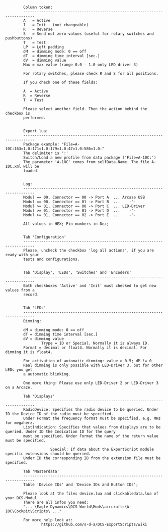 			
			Column token:
			---------------------------------------------------------------------------
			A   = Active
			I   = Init   (not changeable)
			R   = Reverse
			S   = Send not zero values (useful for rotary switches and pushbuttons)
			T   = Test
			LP  = Left padding
			dM  = dimming mode: 0 == off
			dT  = dimming time interval [sec.]
			dV  = dimming value
			Max = max value (range 0.0 - 1.0 only LED driver 3)
			
			For rotary switches, please check R and S for all positions.
			
			If you check one of these fields: 
			
			A  = Active
			R  = Reverse
			T  = Test
			
			Please select another field. Then the action behind the checkbox is 
			performed.
			

			Export.lua:
			---------------------------------------------------------------------------
			Package example: "File=A-10C:163=1.0:171=1.0:179=1.0:47=1.0:586=1.0:"
			The delimiter is ':'
			Switch/Load a new profile from data package ('File=A-10C:')
			The parameter 'A-10C' comes from selfData.Name. The file A-10C.xml will be 
			loaded.

	
			Log:
			---------------------------------------------------------------------------
			Modul == 00, Connector == 00 -> Port A  ... Arcaze USB
			Modul == 00, Connector == 01 -> Port B  ...    -"-
			Modul >= 01, Connector == 00 -> Port C  ... LED-Driver
			Modul >= 01, Connector == 01 -> Port D  ...    -"-
			Modul >= 01, Connector == 02 -> Port E  ...    -"-
	
			All values in HEX; Pin numbers in Dez;

	
			Tab 'Configuration'
			---------------------------------------------------------------------------
			Please, uncheck the checkbox 'log all actions', if you are ready with your 
			tests and configurations.
			

			Tab 'Display', 'LEDs', 'Switches' and 'Encoders'
			---------------------------------------------------------------------------
			Both checkboxes 'Active' and 'Init' must checked to get new values from a 
			record.
			
	
			Tab 'LEDs'
			---------------------------------------------------------------------------
			Dimming:
	
			dM = dimming mode: 0 == off
			dT = dimming time interval [sec.]
			dV = dimming value
	                Trype = ID or Special. Normally it is always ID.
			Format = decimal or float4. Normally it is decimal. For dimming it is float4.
			
			For activation of automatic dimming: value > 0.5; dM != 0
			Real dimming is only possible with LED-Driver 3, but for other LEDs you get 
			a automatic blinking.
			
			One more thing: Please use only LED-Driver 2 or LED-Driver 3 on a Arcaze.
                        
			Tab 'Displays'
			---------------------------------------------------------------------------
			RadioDevice: Specifies the radio device to be queried. Under ID the Device ID of the radio must be specified.
			Under Format the frequency format must be specified, e.g. MHz for megaherz.
			ListIndication: Specifies that values from displays are to be queried. Under ID the Indication ID for the query
			must be specified. Under Format the name of the return value must be specified.

                        Special: If data about the ExportScript module specific extensions should be queried. 
			Under ID the corresponding ID from the extension file must be specified.
	
			Tab 'Masterdata'
			---------------------------------------------------------------------------
			Table 'Device IDs' and 'Device IDs and Button IDs';
	
			Please look at the files device.lua and clickabledata.lua of your DCS-Modul. 
			There are all infos you need:
			"... \Eagle Dynamics\DCS World\Mods\aircrafts\A-10C\Cockpit\Scripts\ ..."

			For more help look at:
	                https://github.com/s-d-a/DCS-ExportScripts/wiki
                   

			
